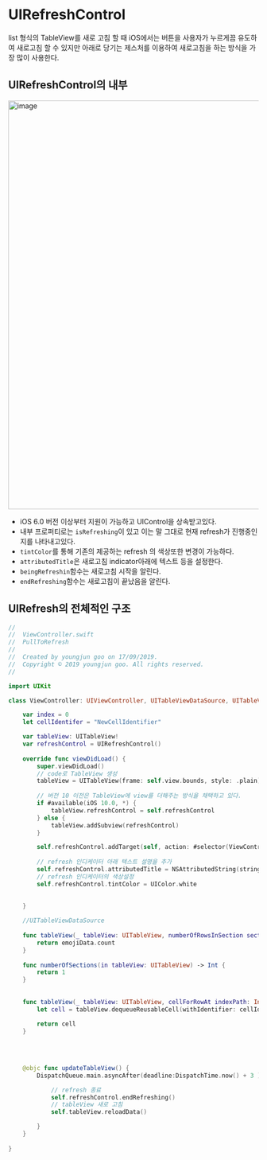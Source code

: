 # UIRefreshControl

list 형식의 TableView를 새로 고침 할 때 iOS에서는 버튼을 사용자가 누르게끔 유도하여 새로고침 할 수 있지만 아래로 당기는 제스처를 이용하여 새로고침을 하는 방식을 가장 많이 사용한다.  


## UIRefreshControl의 내부  

<img width="822" alt="image" src="https://user-images.githubusercontent.com/33486820/65045850-80c38900-d99a-11e9-9d4a-933606ae65f5.png">
 
  
  
- iOS 6.0 버전 이상부터 지원이 가능하고 UIControl을 상속받고있다.  
- 내부 프로퍼티로는 `isRefreshing`이 있고 이는 말 그대로 현재 refresh가 진행중인지를 나타내고있다.
- `tintColor`를 통해 기존의 제공하는 refresh 의 색상또한 변경이 가능하다. 
- `attributedTitle`은 새로고침 indicator아래에 텍스트 등을 설정한다.
- `beingRefreshin`함수는 새로고침 시작을 알린다.
- `endRefreshing`함수는 새로고침이 끝났음을 알린다.  

## UIRefresh의 전체적인 구조

```swift
//
//  ViewController.swift
//  PullToRefresh
//
//  Created by youngjun goo on 17/09/2019.
//  Copyright © 2019 youngjun goo. All rights reserved.
//

import UIKit

class ViewController: UIViewController, UITableViewDataSource, UITableViewDelegate  {

    var index = 0
    let cellIdentifer = "NewCellIdentifier"

    var tableView: UITableView!
    var refreshControl = UIRefreshControl()
    
    override func viewDidLoad() {
        super.viewDidLoad()
        // code로 TableView 생성
        tableView = UITableView(frame: self.view.bounds, style: .plain)
       
        // 버전 10 이전은 TableView에 view를 더해주는 방식을 채택하고 있다. 
        if #available(iOS 10.0, *) {
            tableView.refreshControl = self.refreshControl
        } else {
            tableView.addSubview(refreshControl)
        }

        self.refreshControl.addTarget(self, action: #selector(ViewController.updateTableView), for: .valueChanged)
       
        // refresh 인디케이터 아래 텍스트 설명을 추가
        self.refreshControl.attributedTitle = NSAttributedString(string: "Last updated on \(Date())", attributes: attributes)
        // refresh 인디케이터의 색상설정
        self.refreshControl.tintColor = UIColor.white
       

    }
    
    //UITableViewDataSource
    
    func tableView(_ tableView: UITableView, numberOfRowsInSection section: Int) -> Int {
        return emojiData.count
    }
    
    func numberOfSections(in tableView: UITableView) -> Int {
        return 1
    }
    
    
    func tableView(_ tableView: UITableView, cellForRowAt indexPath: IndexPath) -> UITableViewCell {
        let cell = tableView.dequeueReusableCell(withIdentifier: cellIdentifer)! as UITableViewCell

        return cell
    }
    
    
   
    
    @objc func updateTableView() {
        DispatchQueue.main.asyncAfter(deadline:DispatchTime.now() + 3 ) {

            // refresh 종료
            self.refreshControl.endRefreshing()
            // tableView 새로 고침
            self.tableView.reloadData()

        }
    }
    
}

```





